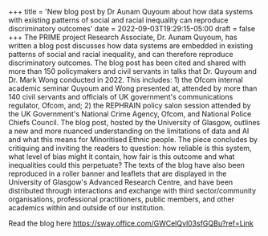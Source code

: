 +++
title = 'New blog post by Dr Aunam Quyoum  about how data systems with existing patterns of social and racial inequality can reproduce discriminatory outcomes'
date = 2022-09-03T19:29:15-05:00
draft = false
+++
The PRIME project Research Associate, Dr. Aunam Quyoum, has written a blog post discusses how data systems are embedded in existing patterns of social and racial inequality, and can therefore reproduce discriminatory outcomes. The blog post has been cited and shared with more than 150 policymakers and civil servants in talks that Dr. Quyoum and Dr. Mark Wong conducted in 2022. This includes: 1) the Ofcom internal academic seminar Quyoum and Wong presented at, attended by more than 140 civil servants and officials of UK government's communications regulator, Ofcom, and; 2) the REPHRAIN policy salon session attended by the UK Government's National Crime Agency, Ofcom, and National Police Chiefs Council. The blog post, hosted by the University of Glasgow, outlines a new and more nuanced understanding on the limitations of data and AI and what this means for Minoritised Ethnic people. The piece concludes by critiquing and inviting the readers to question: how reliable is this system, what level of bias might it contain, how fair is this outcome and what inequalities could this perpetuate? The texts of the blog have also been reproduced in a roller banner and leaflets that are displayed in the University of Glasgow's Advanced Research Centre, and have been distributed through interactions and exchange with third sector/community organisations, professional practitioners, public members, and other academics within and outside of our institution.

Read the blog here https://sway.office.com/GWCelQvl03sfGQBu?ref=Link




